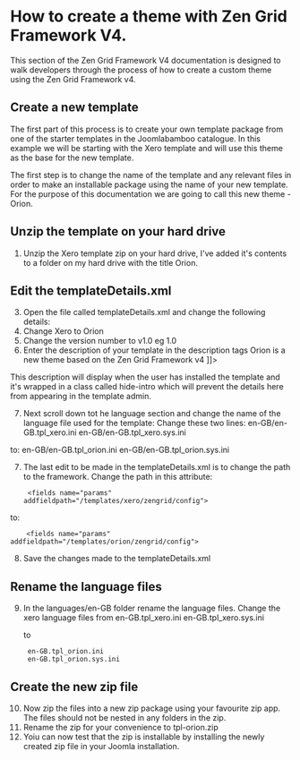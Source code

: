 How to create a theme with Zen Grid Framework V4.
====

This section of the Zen Grid Framework V4 documentation is designed to walk developers through the process of how to create a custom theme using the Zen Grid Framework v4.

## Create a new template
The first part of this process is to create your own template package from one of the starter templates in the Joomlabamboo catalogue. In this example we will be starting with the Xero template and will use this theme as the base for the new template.

The first step is to change the name of the template and any relevant files in order to make an installable package using the name of your new template. For the purpose of this documentation we are going to call this new theme - Orion.

## Unzip the template on your hard drive
1. Unzip the Xero template zip on your hard drive, I've added it's contents to a folder on my hard drive with the title Orion.

## Edit the templateDetails.xml
3. Open the file called templateDetails.xml and change the following details:
4. Change <name>Xero</name> to <name>Orion</name>
5. Change the version number to v1.0 eg <version>1.0</version>
6. Enter the description of your template in the description tags
		<description><![CDATA[<div id="hide-intro">
		Orion is a new theme based on the Zen Grid Framework v4
		</div>
		]]></description>

This description will display when the user has installed the template and it's wrapped in a class called hide-intro which will prevent the details here from appearing in the template admin.

7. Next scroll down tot he language section and change the name of the language file used for the template:
 Change these two lines:
		<language tag="en-GB">en-GB/en-GB.tpl_xero.ini</language>
		<language tag="en-GB">en-GB/en-GB.tpl_xero.sys.ini</language>
		
to:
		<language tag="en-GB">en-GB/en-GB.tpl_orion.ini</language>
		<language tag="en-GB">en-GB/en-GB.tpl_orion.sys.ini</language>

7. The last edit to be made in the templateDetails.xml is to change the path to the framework. Change the path in this attribute:

		<fields name="params" addfieldpath="/templates/xero/zengrid/config">
	
to:

		<fields name="params" addfieldpath="/templates/orion/zengrid/config">
		
8. Save the changes made to the templateDetails.xml

## Rename the language files
9. In the languages/en-GB folder rename the language files. Change the xero language files from
		en-GB.tpl_xero.ini
		en-GB.tpl_xero.sys.ini
	
	to
	
		en-GB.tpl_orion.ini
		en-GB.tpl_orion.sys.ini

## Create the new zip file
10. Now zip the files into a new zip package using your favourite zip app. The files should not be nested in any folders in the zip.
11. Rename the zip for your convenience to tpl-orion.zip
12. Yoiu can now test that the zip is installable by installing the newly created zip file in your Joomla installation.


